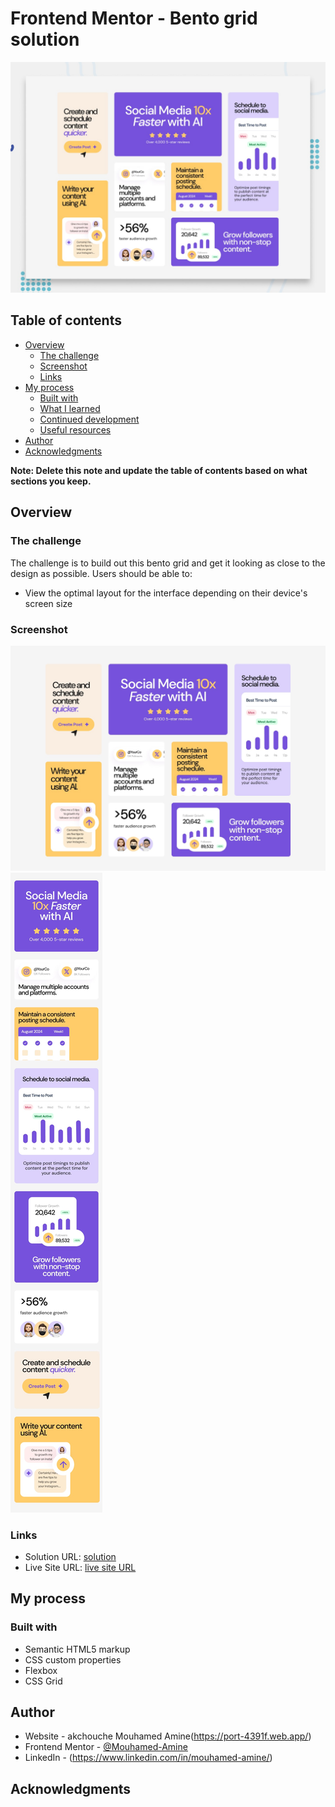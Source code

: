 # Frontend Mentor - Bento grid solution

![Design preview for the Bento grid coding challenge](./preview.jpg)

## Table of contents

- [Overview](#overview)
  - [The challenge](#the-challenge)
  - [Screenshot](#screenshot)
  - [Links](#links)
- [My process](#my-process)
  - [Built with](#built-with)
  - [What I learned](#what-i-learned)
  - [Continued development](#continued-development)
  - [Useful resources](#useful-resources)
- [Author](#author)
- [Acknowledgments](#acknowledgments)

**Note: Delete this note and update the table of contents based on what sections you keep.**

## Overview

### The challenge
The challenge is to build out this bento grid and get it looking as close to the design as possible.
Users should be able to:

- View the optimal layout for the interface depending on their device's screen size


### Screenshot
![Desktop_preview](./design/desktop-design.jpg)
![Mobile_preview](./design/mobile-design.jpg)



### Links

- Solution URL: [solution](https://www.frontendmentor.io/solutions/responsive-bento-layout-Wb-hDbO7fC)
- Live Site URL: [live site URL](https://bento-grid-rho.vercel.app)

## My process

### Built with

- Semantic HTML5 markup
- CSS custom properties
- Flexbox
- CSS Grid


## Author

- Website - akchouche Mouhamed Amine(https://port-4391f.web.app/)
- Frontend Mentor - [@Mouhamed-Amine](https://www.frontendmentor.io/profile/yourusername)
- LinkedIn - (https://www.linkedin.com/in/mouhamed-amine/)


## Acknowledgments


